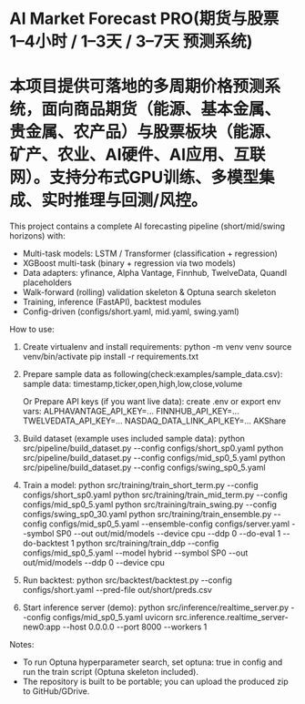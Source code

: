 AI Market Forecast PRO(期货与股票 1–4小时 / 1–3天 / 3–7天 预测系统)
=====================
本项目提供**可落地**的多周期价格预测系统，面向**商品期货（能源、基本金属、贵金属、农产品）**与**股票板块（能源、矿产、农业、AI硬件、AI应用、互联网）**。支持**分布式GPU训练**、**多模型集成**、**实时推理**与**回测/风控**。
======================

This project contains a complete AI forecasting pipeline (short/mid/swing horizons) with:
- Multi-task models: LSTM / Transformer (classification + regression)
- XGBoost multi-task (binary + regression via two models)
- Data adapters: yfinance, Alpha Vantage, Finnhub, TwelveData, Quandl placeholders
- Walk-forward (rolling) validation skeleton & Optuna search skeleton
- Training, inference (FastAPI), backtest modules
- Config-driven (configs/short.yaml, mid.yaml, swing.yaml)

How to use:
1) Create virtualenv and install requirements:
   python -m venv venv
   source venv/bin/activate
   pip install -r requirements.txt

2) Prepare sample data as following(check:examples/sample_data.csv):
      sample data: timestamp,ticker,open,high,low,close,volume
      
      Or Prepare API keys (if you want live data): create .env or export env vars:
      ALPHAVANTAGE_API_KEY=...
      FINNHUB_API_KEY=...
      TWELVEDATA_API_KEY=...
      NASDAQ_DATA_LINK_API_KEY=...
      AKShare

3) Build dataset (example uses included sample data):
   python src/pipeline/build_dataset.py --config configs/short_sp0.yaml
   python src/pipeline/build_dataset.py --config configs/mid_sp0_5.yaml
   python src/pipeline/build_dataset.py --config configs/swing_sp0_5.yaml

4) Train a model:
   python src/training/train_short_term.py --config configs/short_sp0.yaml
   python src/training/train_mid_term.py   --config configs/mid_sp0_5.yaml
   python src/training/train_swing.py      --config configs/swing_sp0_30.yaml
   python src/training/train_ensemble.py  --config configs/mid_sp0_5.yaml --ensemble-config configs/server.yaml --symbol SP0 --out out/mid/models --device cpu --ddp 0 --do-eval 1 --do-backtest 1
   python src/training/train_ddp --config configs/mid_sp0_5.yaml --model hybrid --symbol SP0 --out out/mid/models --ddp 0 --device cpu

5) Run backtest:
   python src/backtest/backtest.py --config configs/short.yaml --pred-file out/short/preds.csv

6) Start inference server (demo):
   python src/inference/realtime_server.py --config configs/mid_sp0_5.yaml
   uvicorn src.inference.realtime_server-new0:app --host 0.0.0.0 --port 8000 --workers 1

Notes:
- To run Optuna hyperparameter search, set optuna: true in config and run the train script (Optuna skeleton included).
- The repository is built to be portable; you can upload the produced zip to GitHub/GDrive.

